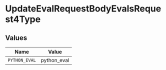 # UpdateEvalRequestBodyEvalsRequest4Type


## Values

| Name          | Value         |
| ------------- | ------------- |
| `PYTHON_EVAL` | python_eval   |
